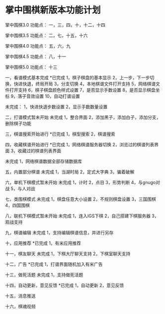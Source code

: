 掌中围棋新版本功能计划
==========
掌中围棋3.0
功能点：
一，三，四，十，十二，十四

掌中围棋3.5
功能点：
二，七，十五，十六

掌中围棋4.0
功能点：
五，六，九


掌中围棋4.5
功能点：
八，十一

掌中围棋5.0
功能点：
十三

  一，看谱模式基本完成
*已完成
1，棋子棋盘的基本显示
2，上一步，下一步切换，快进快退，终局开局
3，分支切换
4，本地棋谱文件打开支持
5，网络棋谱文件打开支持
6，棋子棋盘颜色样式设置
7，是否显示手数设置
8，是否显示棋盘坐标
9，落子音效设置
10，自动打谱设置

未完成：
1，快进快退步数设置
2，显示手数数量设置


  二，打谱模式暂未开始
未完成
1，整合界面
2，添加黑子，添加白子，添加分支，删除棋子功能


  三，棋谱搜索开始进行
*已完成
1，棋型搜索
2，棋谱搜索


  四，收藏棋谱开始进行
*已完成
1，网络棋谱服务器切换
2，浏览过的棋谱列表界面
3，收藏过的棋谱列表界面

未完成
1，网络棋谱数据全部存储数据库


  五，内置部分棋谱
未完成
1，当湖时局
2，定式大字典
3，骗着破解


  六，单机下棋模式暂未开始
未完成
1，计时
2，点目
3，形势判断
4，与gnugo对战
5，与人对战


  七，类围棋模式
未完成
1，棋盘任意大小设置
2，不规则棋盘设置
3，三国围棋
4，四国围棋


  八，联机下棋模式暂未开始
未完成
1，连入IGS下棋
2，自己搭建下棋服务器
3，观战支持


  九，棋谱编辑
未完成
1，支持编辑棋谱信息，并进行另存


  十，应用推荐
*已完成
1，有米应用推荐


  十一，棋友聊天
未完成
1，下棋大厅聊天支持
2，下棋室聊天支持


  十二，广告
*已完成
1，打谱界面随机加入有米广告


  十三，做死活题
未完成
1，支持做死活题


  十四，自动更新，意见反馈
*已完成
1，自动更新
2，意见反馈


  十五，消息推送


  十六，棋魂视频
